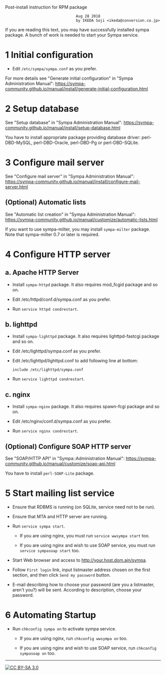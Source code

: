Post-install instruction for RPM package

                                    Aug 28 2018
                                    by IKEDA Soji <ikeda@conversion.co.jp>

If you are reading this text, you may have successfully installed sympa
package.  A bunch of work is needed to start your Sympa service.

1 Initial configuration
=======================

  * Edit ``/etc/sympa/sympa.conf`` as you prefer.

For more details see "Generate initial configuration" in "Sympa Administration
Manual":
https://sympa-community.github.io/manual/install/generate-initial-configuration.html

2 Setup database
================

See "Setup database" in "Sympa Administration Manual":
https://sympa-community.github.io/manual/install/setup-database.html

You have to install appropriate package providing database driver:
perl-DBD-MySQL, perl-DBD-Oracle, perl-DBD-Pg or perl-DBD-SQLite.

3 Configure mail server
=======================

See "Configure mail server" in "Sympa Administration Manual":
https://sympa-community.github.io/manual/install/configure-mail-server.html

(Optional) Automatic lists
--------------------------

See "Automatic list creation" in "Sympa Administration Manual":
https://sympa-community.github.io/manual/customize/automatic-lists.html

If you want to use sympa-milter, you may install ``sympa-milter`` package.
Note that sympa-milter 0.7 or later is required.

4 Configure HTTP server
=======================

a. Apache HTTP Server
---------------------

  * Install ``sympa-httpd`` package.  It also requires mod_fcgid package
    and so on.

  * Edit /etc/httpd/conf.d/sympa.conf as you prefer.

  * Run ``service httpd condrestart``.

b. lighttpd
-----------

  * Install ``sympa-lighttpd`` package.  It also requires lighttpd-fastcgi
    package and so on.

  * Edit /etc/lighttpd/sympa.conf as you prefer.

  * Edit /etc/lighttpd/lighttpd.conf to add following line at bottom:
    ```
    include /etc/lighttpd/sympa.conf
    ```

  * Run ``service lighttpd condrestart``.

c. nginx
--------

  * Install ``sympa-nginx`` package.  It also requires spawn-fcgi package
    and so on.

  * Edit /etc/nginx/conf.d/sympa.conf as you prefer.

  * Run ``service nginx condrestart``.

(Optional) Configure SOAP HTTP server
-------------------------------------

See "SOAP/HTTP API" in "Sympa::Administration Manual":
https://sympa-community.github.io/manual/customize/soap-api.html

You have to install ``perl-SOAP-Lite`` package.

5 Start mailing list service
============================

  * Ensure that RDBMS is running (on SQLite, service need not to be run).

  * Ensure that MTA and HTTP server are running.

  * Run ``service sympa start``.

      * If you are using nginx, you must run ``service wwsympa start`` too.

      * If you are using nginx and wish to use SOAP service, you must run
        ``service sympasoap start`` too.

  * Start Web browser and access to <http://your.host.dom.ain/sympa>.

  * Follow ``First login`` link, input listmaster address chosen on the
    first section, and then click ``Send my password`` button.

  * E-mail describing how to choose your password (are you a listmaster,
    aren't you?) will be sent.  According to description, choose your
    password.

6 Automating Startup
====================

  * Run ``chkconfig sympa on`` to activate sympa service.

      * If you are using nginx, run ``chkconfig wwsympa on`` too.

      * If you are using nginx and wish to use SOAP service, run
        ``chkconfig sympasoap on`` too.

----
[![CC BY-SA 3.0](https://i.creativecommons.org/l/by-sa/3.0/80x15.png)](http://creativecommons.org/licenses/by-sa/3.0/)
